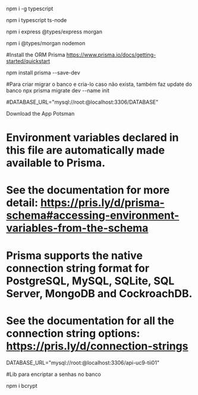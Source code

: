 
npm i -g typescript

npm i typescript ts-node

npm i express @types/express morgan

npm i @types/morgan nodemon

#Install the ORM Prisma
https://www.prisma.io/docs/getting-started/quickstart

npm install prisma --save-dev

#Para criar migrar o banco e cria-lo caso não exista, também faz update do banco
npx prisma migrate dev --name init

#DATABASE_URL="mysql://root:@localhost:3306/DATABASE"


Download the App Potsman



# Environment variables declared in this file are automatically made available to Prisma.
# See the documentation for more detail: https://pris.ly/d/prisma-schema#accessing-environment-variables-from-the-schema

# Prisma supports the native connection string format for PostgreSQL, MySQL, SQLite, SQL Server, MongoDB and CockroachDB.
# See the documentation for all the connection string options: https://pris.ly/d/connection-strings

DATABASE_URL="mysql://root:@localhost:3306/api-uc9-tii01"


#Lib para encriptar a senhas no banco

npm i bcrypt
